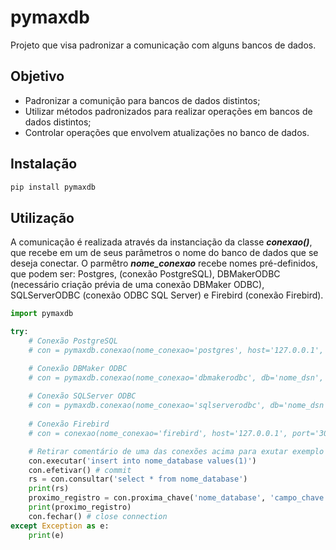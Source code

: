 # pymaxdb
Projeto que visa padronizar a comunicação com alguns bancos de dados.
## Objetivo
- Padronizar a comunição para bancos de dados distintos; 
- Utilizar métodos padronizados para realizar operações em bancos de dados distintos;
- Controlar operações que envolvem atualizações no banco de dados.
## Instalação
```sh
pip install pymaxdb
```
## Utilização
A comunicação é realizada através da instanciação da classe ***conexao()***, que recebe em um de seus parâmetros o nome do banco de dados que se deseja conectar. O parmêtro ***nome_conexao*** recebe nomes pré-definidos, que podem ser: Postgres, (conexão PostgreSQL), DBMakerODBC (necessário criação prévia de uma conexão DBMaker ODBC), SQLServerODBC (conexão ODBC SQL Server) e Firebird (conexão Firebird).

```python
import pymaxdb

try:
    # Conexão PostgreSQL
    # con = pymaxdb.conexao(nome_conexao='postgres', host='127.0.0.1', port='5432', db='nome_database', usr='usuário', pwd='senha')

    # Conexão DBMaker ODBC
    # con = pymaxdb.conexao(nome_conexao='dbmakerodbc', db='nome_dsn', usr='usuário', pwd='senha')  
    
    # Conexão SQLServer ODBC
    # con = pymaxdb.conexao(nome_conexao='sqlserverodbc', db='nome_dsn', usr='usuário', pwd='senha')
    
    # Conexão Firebird
    # con = conexao(nome_conexao='firebird', host='127.0.0.1', port='3050', db='/caminho_database/nome_database.fdb', usr='usuário', pwd='senha')

    # Retirar comentário de uma das conexões acima para exutar exemplo abaixo 
    con.executar('insert into nome_database values(1)')
    con.efetivar() # commit
    rs = con.consultar('select * from nome_database')
    print(rs)
    proximo_registro = con.proxima_chave('nome_database', 'campo_chave')
    print(proximo_registro)
    con.fechar() # close connection       
except Exception as e:    
    print(e)
```